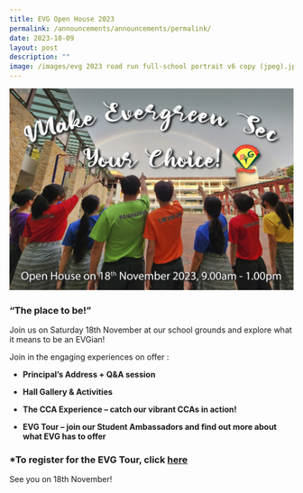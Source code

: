 ```yaml
---
title: EVG Open House 2023
permalink: /announcements/announcements/permalink/
date: 2023-10-09
layout: post
description: ""
image: /images/evg 2023 road run full-school portrait v6 copy (jpeg).jpg
---
```

![Open House 2023](/images/evg%202023%20road%20run%20full-school%20portrait%20v6%20copy%20(jpeg).jpg)

       

###            “The place to be!”

Join us on Saturday 18th November at our school grounds and explore what it means to be an EVGian!

Join in the engaging experiences on offer :

* **Principal’s Address + Q&A session**

* **Hall Gallery & Activities**

* **The CCA Experience – catch our vibrant CCAs in action!**

* **EVG Tour – join our Student Ambassadors and find out more about what EVG has to offer**


### *To register for the EVG Tour, click [here](https://go.gov.sg/tourevg)

See you on 18th November!